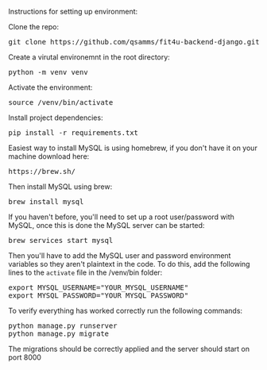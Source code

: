 Instructions for setting up environment:

Clone the repo: 
<pre>
git clone https://github.com/qsamms/fit4u-backend-django.git
</pre>

Create a virutal environemnt in the root directory: 
<pre>
python -m venv venv
</pre>

Activate the environment: 
<pre>
source /venv/bin/activate
</pre>

Install project dependencies: 
<pre>
pip install -r requirements.txt
</pre>

Easiest way to install MySQL is using homebrew, if you don't have it on your machine download here: 
<pre>
https://brew.sh/
</pre>

Then install MySQL using brew:
<pre>
brew install mysql
</pre>

If you haven't before, you'll need to set up a root user/password with MySQL, once this is done the MySQL server can be started:
<pre>
brew services start mysql
</pre>

Then you'll have to add the MySQL user and password environment variables so they aren't plaintext in the code.
To do this, add the following lines to the `activate` file in the /venv/bin folder:
<pre>
export MYSQL_USERNAME="YOUR_MYSQL_USERNAME"
export MYSQL_PASSWORD="YOUR_MYSQL_PASSWORD"
</pre>

To verify everything has worked correctly run the following commands: 
<pre>
python manage.py runserver
python manage.py migrate
</pre>

The migrations should be correctly applied and the server should start on port 8000
